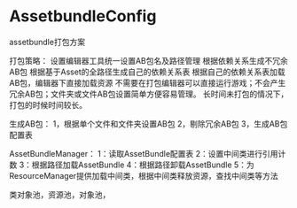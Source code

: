 # AssetbundleConfig
assetbundle打包方案

打包策略：
设置编辑器工具统一设置AB包名及路径管理
根据依赖关系生成不冗余AB包
根据基于Asset的全路径生成自己的依赖关系表
根据自己的依赖关系表加载AB包，编辑器下直接加载资源
不需要在打包编辑器可以直接运行游戏；不会产生冗余AB包；文件夹或文件AB包设置简单方便容易管理。
长时间未打包的情况下，打包的时候时间较长。

生成AB包：
1，根据单个文件和文件夹设置AB包
2，剔除冗余AB包
3，生成AB包配置表

AssetBundleManager：
1：读取AssetBundle配置表
2：设置中间类进行引用计数
3：根据路径加载AssetBundle
4：根据路径卸载AssetBundle
5：为ResourceManager提供加载中间类，根据中间类释放资源，查找中间类等方法





类对象池，资源池，对象池，

